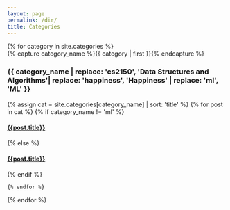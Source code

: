 ```yaml
---
layout: page
permalink: /dir/
title: Categories
---
```


<div id="archives">
<!-- TODO: Add TOC -->
{% for category in site.categories %}
  <div class="archive-group">
    {% capture category_name %}{{ category | first }}{% endcapture %}
    <div id="#{{ category_name | slugize }}"></div>
    <p></p>
    <!-- ADD CUSOTM REPLACEMENTS FOR CATEGORY TITLES HERE -->
    <h3 class="category-head">{{ category_name | replace: 'cs2150', 'Data Structures and Algorithms'| replace: 'happiness', 'Happiness' | 
    replace: 'ml', 'ML'
    }}</h3>
    <a name="{{ category_name | slugize }}"></a>
    {% assign cat = site.categories[category_name] | sort: 'title' %}
    {% for post in cat %}
      {% if category_name != 'ml' %}
      <article class="archive-item">
        <h4><a href="{{ post.url }}">{{post.title}}</a></h4>
      </article>
      {% else %}
     <article class="archive-item">
        <h4><a href="{{ post.link }}">{{post.title}}</a></h4>
      </article>
      {% endif %}

    {% endfor %}
  </div>
{% endfor %}
</div>